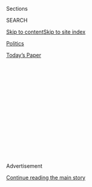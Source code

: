 <div id="app">

<div>

<div>

<div>

<div class="NYTAppHideMasthead css-1q2w90k e1suatyy0">

<div class="section css-ui9rw0 e1suatyy2">

<div class="css-eph4ug er09x8g0">

<div class="css-6n7j50">

</div>

<span class="css-1dv1kvn">Sections</span>

<div class="css-10488qs">

<span class="css-1dv1kvn">SEARCH</span>

</div>

[Skip to content](#site-content)[Skip to site
index](#site-index)

</div>

<div id="masthead-section-label" class="css-1wr3we4 eaxe0e00">

[Politics](https://www.nytimes.com/section/politics)

</div>

<div class="css-10698na e1huz5gh0">

</div>

</div>

<div id="masthead-bar-one" class="section hasLinks css-15hmgas e1csuq9d3">

<div class="css-uqyvli e1csuq9d0">

</div>

<div class="css-1uqjmks e1csuq9d1">

</div>

<div class="css-9e9ivx">

[](https://myaccount.nytimes.com/auth/login?response_type=cookie&client_id=vi)

</div>

<div class="css-1bvtpon e1csuq9d2">

[Today’s
Paper](https://www.nytimes.com/section/todayspaper)

</div>

</div>

</div>

</div>

<div data-aria-hidden="false">

<div id="site-content" data-role="main">

<div>

<div class="css-1aor85t" style="opacity:0.000000001;z-index:-1;visibility:hidden">

<div class="css-1hqnpie">

<div class="css-epjblv">

<span class="css-17xtcya">[Politics](/section/politics)</span><span class="css-x15j1o">|</span><span class="css-fwqvlz">How
the Russia Inquiry Began: A Campaign Aide, Drinks and Talk of Political
Dirt</span>

</div>

<div class="css-k008qs">

<div class="css-1iwv8en">

<span class="css-18z7m18"></span>

<div>

</div>

</div>

<span class="css-1n6z4y">https://nyti.ms/2q0nOds</span>

<div class="css-1705lsu">

<div class="css-4xjgmj">

<div class="css-4skfbu" data-role="toolbar" data-aria-label="Social Media Share buttons, Save button, and Comments Panel with current comment count" data-testid="share-tools">

  - 
  - 
  - 
  - 
    
    <div class="css-6n7j50">
    
    </div>

  - 
  - 

</div>

</div>

</div>

</div>

</div>

</div>

<div id="NYT_TOP_BANNER_REGION" class="css-13pd83m">

</div>

<div id="top-wrapper" class="css-1sy8kpn">

<div id="top-slug" class="css-l9onyx">

Advertisement

</div>

[Continue reading the main
story](#after-top)

<div class="ad top-wrapper" style="text-align:center;height:100%;display:block;min-height:250px">

<div id="top" class="place-ad" data-position="top" data-size-key="top">

</div>

</div>

<div id="after-top">

</div>

</div>

<div id="sponsor-wrapper" class="css-1hyfx7x">

<div id="sponsor-slug" class="css-19vbshk">

Supported by

</div>

[Continue reading the main
story](#after-sponsor)

<div id="sponsor" class="ad sponsor-wrapper" style="text-align:center;height:100%;display:block">

</div>

<div id="after-sponsor">

</div>

</div>

<div class="css-1vkm6nb ehdk2mb0">

# How the Russia Inquiry Began: A Campaign Aide, Drinks and Talk of Political Dirt

</div>

<div class="css-79elbk" data-testid="photoviewer-wrapper">

<div class="css-z3e15g" data-testid="photoviewer-wrapper-hidden">

</div>

<div class="css-1a48zt4 ehw59r15" data-testid="photoviewer-children">

![<span class="css-16f3y1r e13ogyst0" data-aria-hidden="true">George
Papadopoulos was working as an energy consultant in London when the
Trump campaign named him a foreign policy adviser in early March
2016.</span><span class="css-cnj6d5 e1z0qqy90" itemprop="copyrightHolder"><span class="css-1ly73wi e1tej78p0">Credit...</span><span><span>via
Agence France-Presse — Getty
Images</span></span></span>](https://static01.nyt.com/images/2017/12/31/us/politics/31dc-investigate1/merlin_129497372_bf04b35f-e889-4853-9fae-c3182b845d3c-articleLarge.jpg?quality=75&auto=webp&disable=upscale)

</div>

</div>

<div class="css-xt80pu e12qa4dv0">

<div class="css-18e8msd">

<div class="css-vp77d3 epjyd6m0">

<div class="css-1baulvz">

By [<span class="css-1baulvz" itemprop="name">Sharon
LaFraniere</span>](https://www.nytimes.com/by/sharon-lafraniere),
[<span class="css-1baulvz" itemprop="name">Mark
Mazzetti</span>](https://www.nytimes.com/by/mark-mazzetti) and
[<span class="css-1baulvz last-byline" itemprop="name">Matt
Apuzzo</span>](https://www.nytimes.com/by/matt-apuzzo)

</div>

</div>

  - Dec. 30,
    2017

  - 
    
    <div class="css-4xjgmj">
    
    <div class="css-d8bdto" data-role="toolbar" data-aria-label="Social Media Share buttons, Save button, and Comments Panel with current comment count" data-testid="share-tools">
    
      - 
      - 
      - 
      - 
        
        <div class="css-6n7j50">
        
        </div>
    
      - 
      - 
    
    </div>
    
    </div>

</div>

</div>

<div class="section meteredContent css-1r7ky0e" name="articleBody" itemprop="articleBody">

<div class="css-1fanzo5 StoryBodyCompanionColumn">

<div class="css-53u6y8">

WASHINGTON — During a night of heavy drinking at an upscale London bar
in May 2016, George Papadopoulos, a young foreign policy adviser to the
Trump campaign, made a startling revelation to Australia’s top diplomat
in Britain: Russia had political dirt on Hillary Clinton.

About three weeks earlier, Mr. Papadopoulos had been told that Moscow
had thousands of emails that would embarrass Mrs. Clinton, apparently
stolen in an effort to try to damage her campaign.

Exactly how much Mr. Papadopoulos said that night at the Kensington Wine
Rooms with the Australian, Alexander Downer, is unclear. But two months
later, [when leaked Democratic emails began appearing
online](https://www.nytimes.com/2016/07/27/us/politics/assange-timed-wikileaks-release-of-democratic-emails-to-harm-hillary-clinton.html),
Australian officials passed the information about Mr. Papadopoulos to
their American counterparts, according to four current and former
American and foreign officials with direct knowledge of the Australians’
role.

The hacking and the revelation that a member of the Trump campaign may
have had inside information about it were driving factors that led the
F.B.I. to open an investigation in July 2016 into Russia’s attempts to
disrupt the election and whether any of President Trump’s associates
conspired.

</div>

</div>

<div class="css-1fanzo5 StoryBodyCompanionColumn">

<div class="css-53u6y8">

If Mr. Papadopoulos, who [pleaded guilty to lying to the
F.B.I.](https://www.nytimes.com/2017/10/30/us/politics/george-papadopoulos-russia-trump.html)
and is now a cooperating witness, was the improbable match that set off
a blaze that has consumed the first year of the Trump administration,
his saga is also a tale of the Trump campaign in miniature. He was
brash, boastful and underqualified, yet he exceeded expectations. And,
like the campaign itself, he proved to be a tantalizing target for a
Russian influence operation.

While some of Mr. Trump’s advisers have derided him as an insignificant
campaign volunteer or a “[coffee
boy](http://www.cnn.com/2017/10/31/politics/caputo-papadopoulos-coffee-boy-cnntv/index.html),”
interviews and new documents show that he stayed influential throughout
the campaign. Two months before the election, for instance, he helped
arrange a New York meeting between Mr. Trump and President Abdel Fattah
el-Sisi of Egypt.

The information that Mr. Papadopoulos gave to the Australians answers
one of the lingering mysteries of the past year: What so alarmed
American officials to provoke the F.B.I. to [open a counterintelligence
investigation](https://www.nytimes.com/2017/03/20/us/politics/fbi-investigation-trump-russia-comey.html)
into the Trump campaign months before the presidential election?

It was not, as Mr. Trump and other politicians have alleged, a dossier
compiled by a former British spy hired by a rival campaign. Instead, it
was firsthand information from one of America’s closest intelligence
allies.

Interviews and previously undisclosed documents show that Mr.
Papadopoulos played a critical role in this drama and reveal a Russian
operation that was more aggressive and widespread than previously known.
They add to an emerging portrait, gradually filled in over the past year
in revelations by federal investigators, journalists and lawmakers, of
Russians with government contacts trying to establish secret channels at
various levels of the Trump campaign.

</div>

</div>

<div class="css-1fanzo5 StoryBodyCompanionColumn">

<div class="css-53u6y8">

The F.B.I. investigation, which [was taken
over](https://www.nytimes.com/2017/05/17/us/politics/robert-mueller-special-counsel-russia-investigation.html)
seven months ago by the special counsel, Robert S. Mueller III, has cast
a shadow over Mr. Trump’s first year in office — even as he and his
aides repeatedly played down the Russian efforts and falsely denied
campaign contacts with Russians.

They have also insisted that Mr. Papadopoulos was a low-level figure.
But spies frequently target peripheral players as a way to gain insight
and leverage.

F.B.I. officials disagreed in 2016 about how aggressively and publicly
to pursue the Russia inquiry before the election. But there was little
debate about what seemed to be afoot. John O. Brennan, who retired this
year after four years as C.I.A. director, [told Congress in
May](https://www.nytimes.com/2017/05/23/us/politics/congress-testimony-john-brennan-russia-budget.html)
that he had been concerned about multiple contacts between Russian
officials and Trump advisers.

Russia, he said, had tried to “suborn” members of the Trump campaign.

## ‘The Signal to Meet’

Mr. Papadopoulos, then an ambitious 28-year-old from Chicago, was
working as an energy consultant in London when the Trump campaign,
[desperate to create a foreign policy
team](https://www.nytimes.com/2017/10/31/us/trump-foreign-policy-advisers.html),
named him as an adviser in early March 2016. His political experience
was limited to two months on Ben Carson’s presidential campaign before
it collapsed.

Mr. Papadopoulos had no experience on Russia issues. But during his job
interview with Sam Clovis, a top early campaign aide, he saw an opening.
He was told that improving relations with Russia was one of Mr. Trump’s
top foreign policy goals, according to court papers, an account Mr.
Clovis has denied.

Traveling in Italy that March, Mr. Papadopoulos met Joseph Mifsud, a
Maltese professor at a now-defunct London academy who had valuable
contacts with the Russian Ministry of Foreign Affairs. Mr. Mifsud showed
little interest in Mr. Papadopoulos at first.

</div>

</div>

<div class="css-79elbk" data-testid="photoviewer-wrapper">

<div class="css-z3e15g" data-testid="photoviewer-wrapper-hidden">

</div>

<div class="css-1a48zt4 ehw59r15" data-testid="photoviewer-children">

![<span class="css-16f3y1r e13ogyst0" data-aria-hidden="true">Sam
Clovis, a former co-chairman of Mr. Trump’s presidential campaign,
denies that he told Mr. Papadopoulos that improving relations with
Russia was one of Mr. Trump’s top foreign policy goals during Mr.
Papadopoulos’s interview for a job with the
campaign.</span><span class="css-cnj6d5 e1z0qqy90" itemprop="copyrightHolder"><span class="css-1ly73wi e1tej78p0">Credit...</span><span>Win
Mcnamee/Getty
Images</span></span>](https://static01.nyt.com/images/2017/12/31/us/politics/31dc-investigate2/merlin_131203434_7c1c32c9-cd38-417a-bf91-ce6907fe3337-articleLarge.jpg?quality=75&auto=webp&disable=upscale)

</div>

</div>

<div class="css-1fanzo5 StoryBodyCompanionColumn">

<div class="css-53u6y8">

But when he found out he was a Trump campaign adviser, he latched onto
him, according to court records and emails obtained by The New York
Times. Their joint goal was to arrange a meeting between Mr. Trump and
President Vladimir V. Putin of Russia in Moscow, or between their
respective aides.

</div>

</div>

<div class="css-1fanzo5 StoryBodyCompanionColumn">

<div class="css-53u6y8">

In response to questions, Mr. Papadopoulos’s lawyers declined to provide
a statement.

Before the end of the month, Mr. Mifsud had arranged a meeting at a
London cafe between Mr. Papadopoulos and Olga Polonskaya, a young woman
from St. Petersburg whom he falsely described as Mr. Putin’s niece.
Although Ms. Polonskaya told The Times in a text message that her
English skills are poor, her emails to Mr. Papadopoulos were largely
fluent. “We are all very excited by the possibility of a good
relationship with Mr. Trump,” Ms. Polonskaya wrote in one message.

[More
important](https://www.nytimes.com/2017/11/10/us/russia-inquiry-trump.html),
Mr. Mifsud connected Mr. Papadopoulos to Ivan Timofeev, a program
director for the prestigious Valdai Discussion Club, a gathering of
academics that meets annually with Mr. Putin. The two men corresponded
for months about how to connect the Russian government and the campaign.
Records suggest that Mr. Timofeev, who has been described by Mr.
Mueller’s team as an intermediary for the Russian Foreign Ministry,
discussed the matter with the ministry’s former leader, Igor S. Ivanov,
who is widely viewed in the United States as one of Russia’s elder
statesmen.

When Mr. Trump’s foreign policy team gathered for the first time at the
end of March in Washington, Mr. Papadopoulos said he had the contacts to
set up a meeting between Mr. Trump and Mr. Putin. Mr. Trump listened
intently but apparently deferred to Jeff Sessions, then a senator from
Alabama and head of the campaign’s foreign policy team, according to
participants in the meeting.

Mr. Sessions, now the attorney general, initially did not reveal that
discussion to Congress, because, he has said, he did not recall it. More
recently, he said he pushed back against Mr. Papadopoulos’s proposal, at
least partly because he did not want someone so unqualified to represent
the campaign on such a sensitive matter.

If the campaign wanted Mr. Papadopoulos to stand down, previously
undisclosed emails obtained by The Times show that he either did not get
the message or failed to heed it. He continued for months to try to
arrange some kind of meeting with Russian representatives, keeping
senior campaign advisers abreast of his efforts. Mr. Clovis ultimately
encouraged him and another foreign policy adviser to travel to Moscow,
but neither went because the campaign would not cover the cost.

Mr. Papadopoulos was trusted enough to edit the outline of Mr. Trump’s
[first major foreign policy
speech](https://www.nytimes.com/2016/04/28/us/politics/donald-trump-foreign-policy-speech.html)
on April 27, an address in which the candidate said it was possible to
improve relations with Russia. Mr. Papadopoulos flagged the speech to
his newfound Russia contacts, telling Mr. Timofeev that it should be
taken as “the signal to meet.”

</div>

</div>

<div class="css-1fanzo5 StoryBodyCompanionColumn">

<div class="css-53u6y8">

“That is a statesman speech,” Mr. Mifsud agreed. Ms. Polonskaya wrote
that she was pleased that Mr. Trump’s “position toward Russia is much
softer” than that of other candidates.

Stephen Miller, then a senior policy adviser to the campaign and now a
top White House aide, was eager for Mr. Papadopoulos to serve as a
surrogate, someone who could publicize Mr. Trump’s foreign policy views
without officially speaking for the campaign. But Mr. Papadopoulos’s
first public attempt to do so was a disaster.

In a May 4, 2016, interview with The Times of London, Mr. Papadopoulos
called on Prime Minister David Cameron to apologize to Mr. Trump for
criticizing his remarks on Muslims as “stupid” and divisive. “Say sorry
to Trump or risk special relationship, Cameron told,” [the headline
read](https://www.thetimes.co.uk/article/say-sorry-to-trump-or-risk-special-relationship-cameron-told-h6ng0r7xj).
Mr. Clovis, the national campaign co-chairman, severely reprimanded Mr.
Papadopoulos for failing to clear his explosive comments with the
campaign in advance.

From then on, Mr. Papadopoulos was more careful with the press — though
he never regained the full trust of Mr. Clovis or several other campaign
officials.

Mr. Mifsud proposed to Mr. Papadopoulos that he, too, serve as a
campaign surrogate. He could write op-eds under the guise of a “neutral”
observer, he wrote in a previously undisclosed email, and follow Mr.
Trump to his rallies as an accredited journalist while receiving
briefings from the inside the campaign.

In late April, at a London hotel, Mr. Mifsud told Mr. Papadopoulos that
he had just learned from high-level Russian officials in Moscow that the
Russians had “dirt” on Mrs. Clinton in the form of “thousands of
emails,” according to court documents. Although Russian hackers had
been mining data from the Democratic National Committee’s computers for
months, that information was not yet public. Even the committee itself
did not know.

Whether Mr. Papadopoulos shared that information with anyone else in the
campaign is one of many unanswered questions. He was mostly in contact
with the campaign over emails. The day after Mr. Mifsud’s revelation
about the hacked emails, he told Mr. Miller in an email only that he had
“interesting messages coming in from Moscow” about a possible trip. The
emails obtained by The Times show no evidence that Mr. Papadopoulos
discussed the stolen messages with the campaign.

</div>

</div>

<div class="css-1fanzo5 StoryBodyCompanionColumn">

<div class="css-53u6y8">

Not long after, however, he opened up to Mr. Downer, the Australian
diplomat, about his contacts with the Russians. It is unclear whether
Mr. Downer was fishing for that information that night in May 2016. The
meeting at the bar came about because of a series of connections,
beginning with an Israeli Embassy official who introduced Mr.
Papadopoulos to another Australian diplomat in London.

It is also not clear why, after getting the information in May, the
Australian government waited two months to pass it to the F.B.I. In a
statement, the Australian Embassy in Washington declined to provide
details about the meeting or confirm that it occurred.

“As a matter of principle and practice, the Australian government does
not comment on matters relevant to active investigations,” the statement
said. The F.B.I. declined to
comment.

</div>

</div>

<div class="css-79elbk" data-testid="photoviewer-wrapper">

<div class="css-z3e15g" data-testid="photoviewer-wrapper-hidden">

</div>

<div class="css-1a48zt4 ehw59r15" data-testid="photoviewer-children">

<div class="css-1xdhyk6 erfvjey0">

<span class="css-1ly73wi e1tej78p0">Image</span>

<div class="css-zjzyr8">

<div data-testid="lazyimage-container" style="height:253.91111111111113px">

</div>

</div>

</div>

<span class="css-16f3y1r e13ogyst0" data-aria-hidden="true">A House
Judiciary Committee session last month at which Attorney General Jeff
Sessions testified. Mr. Sessions was head of the Trump campaign’s
foreign policy
team.</span><span class="css-cnj6d5 e1z0qqy90" itemprop="copyrightHolder"><span class="css-1ly73wi e1tej78p0">Credit...</span><span>Al
Drago for The New York Times</span></span>

</div>

</div>

<div class="css-1fanzo5 StoryBodyCompanionColumn">

<div class="css-53u6y8">

## A Secretive Investigation

Once the information Mr. Papadopoulos had disclosed to the Australian
diplomat reached the F.B.I., the bureau opened an investigation that
became one of its most closely guarded secrets. Senior agents did not
discuss it at the daily morning briefing, a classified setting where
officials normally speak freely about highly sensitive operations.

Besides the information from the Australians, the investigation was also
propelled by intelligence from other friendly governments, including the
British and Dutch. A trip to Moscow by [another adviser, Carter
Page](https://www.nytimes.com/2017/12/18/magazine/what-if-anything-does-carter-page-know.html),
also raised concerns at the F.B.I.

With so many strands coming in — about Mr. Papadopoulos, Mr. Page, the
hackers and more — F.B.I. agents debated how aggressively to investigate
the campaign’s Russia ties, according to current and former officials
familiar with the debate. Issuing subpoenas or questioning people, for
example, could cause the investigation to burst into public view in the
final months of a presidential campaign.

</div>

</div>

<div class="css-1fanzo5 StoryBodyCompanionColumn">

<div class="css-53u6y8">

It could also tip off the Russian government, which might try to cover
its tracks. Some officials argued against taking such disruptive steps,
especially since the F.B.I. would not be able to unravel the case before
the election.

Others believed that the possibility of a compromised presidential
campaign was so serious that it warranted the most thorough, aggressive
tactics. Even if the odds against a Trump presidency were long, these
agents argued, it was prudent to take every precaution.

That included questioning Christopher Steele, the former British spy who
was [compiling the
dossier](https://www.nytimes.com/2017/01/11/us/politics/donald-trump-russia-intelligence.html)
alleging a far-ranging Russian conspiracy to elect Mr. Trump. A team of
F.B.I. agents traveled to Europe to interview Mr. Steele in early
October 2016. Mr. Steele had shown some of his findings to an F.B.I.
agent in Rome three months earlier, but that information was not part of
the justification to start an counterintelligence inquiry, American
officials said.

Ultimately, the F.B.I. and Justice Department decided to keep the
investigation quiet, a decision that Democrats in particular have
criticized. And agents did not interview Mr. Papadopoulos until late
January.

## Opening Doors, to the Top

He was hardly central to the daily running of the Trump campaign, yet
Mr. Papadopoulos continuously found ways to make himself useful to
senior Trump advisers. In September 2016, with the United Nations
General Assembly approaching and stories circulating that Mrs. Clinton
was going to meet with Mr. Sisi, the Egyptian president, Mr.
Papadopoulos sent a message to Stephen K. Bannon, the campaign’s chief
executive, offering to broker a similar meeting for Mr. Trump.

After days of scheduling discussions, the meeting was set and Mr.
Papadopoulos sent a list of talking points to Mr. Bannon, according to
people familiar with those interactions. Asked about his contacts with
Mr. Papadopoulos, Mr. Bannon declined to comment.

Mr. Trump’s improbable victory raised Mr. Papadopoulos’s hopes that he
might ascend to a top White House job. The election win also prompted a
business proposal from Sergei Millian, a naturalized American citizen
born in Belarus. After he had contacted Mr. Papadopoulos out of the blue
over LinkedIn during the summer of 2016, the two met repeatedly in
Manhattan.

</div>

</div>

<div class="css-1fanzo5 StoryBodyCompanionColumn">

<div class="css-53u6y8">

Mr. Millian has bragged of his ties to Mr. Trump — boasts that the
president’s advisers have said are overstated. He headed an obscure
organization called the Russian-American Chamber of Commerce, some of
whose board members and clients are difficult to confirm. Congress is
investigating where he fits into the swirl of contacts with the Trump
campaign, although he has said he is unfairly being scrutinized only
because of his support for Mr. Trump.

Mr. Millian proposed that he and Mr. Papadopoulos form an energy-related
business that would be financed by Russian billionaires “who are not
under sanctions” and would “open all doors for us” at “any level all the
way to the top.”

One billionaire, he said, wanted to explore the idea of opening a
Trump-branded hotel in Moscow. “I know the president will distance
himself from business, but his children might be interested,” he wrote.

Nothing came of his proposals, partly because Mr. Papadopoulos was
hoping that Michael T. Flynn, then Mr. Trump’s pick to be national
security adviser, might give him the energy portfolio at the National
Security Council.

The pair exchanged New Year’s greetings in the final hours of 2016.
“Happy New Year, sir,” Mr. Papadopoulos wrote.

“Thank you and same to you, George. Happy New Year\!” Mr. Flynn
responded, ahead of a year that seemed to hold great promise.

But 2017 did not unfold that way. Within months, Mr. Flynn was fired,
and both men were charged with lying to the F.B.I. And both became
important witnesses in the investigation Mr. Papadopoulos had played a
critical role in starting.

</div>

</div>

</div>

<div>

</div>

<div>

</div>

<div>

</div>

<div>

<div id="bottom-wrapper" class="css-1ede5it">

<div id="bottom-slug" class="css-l9onyx">

Advertisement

</div>

[Continue reading the main
story](#after-bottom)

<div id="bottom" class="ad bottom-wrapper" style="text-align:center;height:100%;display:block;min-height:90px">

</div>

<div id="after-bottom">

</div>

</div>

</div>

</div>

</div>

## Site Index

<div>

</div>

## Site Information Navigation

  - [© <span>2020</span> <span>The New York Times
    Company</span>](https://help.nytimes.com/hc/en-us/articles/115014792127-Copyright-notice)

<!-- end list -->

  - [NYTCo](https://www.nytco.com/)
  - [Contact
    Us](https://help.nytimes.com/hc/en-us/articles/115015385887-Contact-Us)
  - [Work with us](https://www.nytco.com/careers/)
  - [Advertise](https://nytmediakit.com/)
  - [T Brand Studio](http://www.tbrandstudio.com/)
  - [Your Ad
    Choices](https://www.nytimes.com/privacy/cookie-policy#how-do-i-manage-trackers)
  - [Privacy](https://www.nytimes.com/privacy)
  - [Terms of
    Service](https://help.nytimes.com/hc/en-us/articles/115014893428-Terms-of-service)
  - [Terms of
    Sale](https://help.nytimes.com/hc/en-us/articles/115014893968-Terms-of-sale)
  - [Site
    Map](https://spiderbites.nytimes.com)
  - [Help](https://help.nytimes.com/hc/en-us)
  - [Subscriptions](https://www.nytimes.com/subscription?campaignId=37WXW)

</div>

</div>

</div>

</div>
